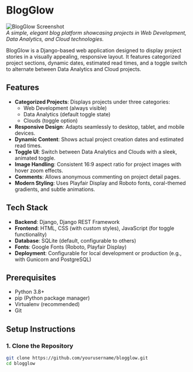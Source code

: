 # BlogGlow

![BlogGlow Screenshot](https://via.placeholder.com/1200x600.png?text=BlogGlow+Screenshot)  
*A simple, elegant blog platform showcasing projects in Web Development, Data Analytics, and Cloud technologies.*

BlogGlow is a Django-based web application designed to display project stories in a visually appealing, responsive layout. It features categorized project sections, dynamic dates, estimated read times, and a toggle switch to alternate between Data Analytics and Cloud projects.

## Features
- **Categorized Projects**: Displays projects under three categories:
  - Web Development (always visible)
  - Data Analytics (default toggle state)
  - Clouds (toggle option)
- **Responsive Design**: Adapts seamlessly to desktop, tablet, and mobile devices.
- **Dynamic Content**: Shows actual project creation dates and estimated read times.
- **Toggle UI**: Switch between Data Analytics and Clouds with a sleek, animated toggle.
- **Image Handling**: Consistent 16:9 aspect ratio for project images with hover zoom effects.
- **Comments**: Allows anonymous commenting on project detail pages.
- **Modern Styling**: Uses Playfair Display and Roboto fonts, coral-themed gradients, and subtle animations.

## Tech Stack
- **Backend**: Django, Django REST Framework
- **Frontend**: HTML, CSS (with custom styles), JavaScript (for toggle functionality)
- **Database**: SQLite (default, configurable to others)
- **Fonts**: Google Fonts (Roboto, Playfair Display)
- **Deployment**: Configurable for local development or production (e.g., with Gunicorn and PostgreSQL)

## Prerequisites
- Python 3.8+
- pip (Python package manager)
- Virtualenv (recommended)
- Git

## Setup Instructions

### 1. Clone the Repository
```bash
git clone https://github.com/yourusername/blogglow.git
cd blogglow
